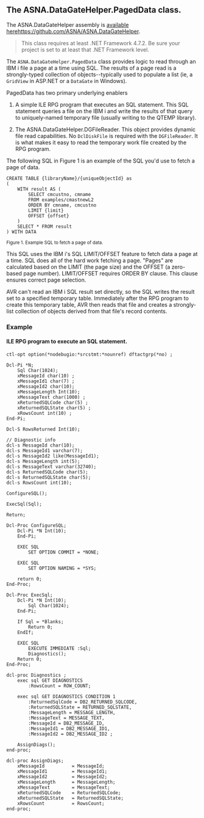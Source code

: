 
## The ASNA.DataGateHelper.PagedData class. 

The ASNA.DataGateHelper assembly is [available here]()https://github.com/ASNA/ASNA.DataGateHelper. 

> This class requires at least .NET Framework 4.7.2. Be sure your project is set to at least that .NET Framework level.

The `ASNA.DataGateHelper.PagedData` class provides logic to read through an IBM i file a page at a time using SQL. The results of a page read is a strongly-typed collection of objects--typically used to populate a list (ie, a `GridView` in ASP.NET or a `DataGate` in Windows). 

PagedData has two primary underlying enablers

1. A simple ILE RPG program that executes an SQL statement. This SQL statement queries a file on the IBM i and write the results of that query to uniquely-named temporary file (usually writing to the QTEMP library).

2. The ASNA.DataGateHelper.DGFileReader. This object provides dynamic file read capabilities. No `DclDiskFile` is required with the `DGFileReader`. It is what makes it easy to read the temporary work file created by the RPG program.

The following SQL in Figure 1 is an example of the SQL you'd use to fetch a page of data.

```
CREATE TABLE {libraryName}/{uniqueObjectId} as 
(
    WITH result AS ( 
        SELECT cmcustno, cmname 
        FROM examples/cmastnewL2 
        ORDER BY cmname, cmcustno 
        LIMIT {limit} 
        OFFSET {offset} 
    ) 
    SELECT * FROM result 
) WITH DATA
```

<small>Figure 1. Example SQL to fetch a page of data.</small>

This SQL uses the IBM i's SQL LIMIT/OFFSET feature to fetch data a page at a time. SQL does all of the hard work fetching a page. "Pages" are calculated based on the LIMIT (the page size) and the OFFSET (a zero-based page number). LIMIT/OFFSET requires ORDER BY clause. This clause ensures correct page selection. 

AVR can't read an IBM i SQL result set directly, so the SQL writes the result set to a specified temporary table. Immediately after the RPG program to create this temporary table, AVR then reads that file and creates a strongly-list collection of objects derived from that file's record contents. 

### Example





#### ILE RPG program to execute an SQL statement. 

```
ctl-opt option(*nodebugio:*srcstmt:*nounref) dftactgrp(*no) ;

Dcl-Pi *N;
    Sql Char(1024);
    xMessageId char(10) ;
    xMessageId1 char(7) ;
    xMessageId2 char(10);
    xMessageLength Int(10);
    xMessageText char(1000) ;
    xReturnedSQLCode char(5) ;
    xReturnedSQLState char(5) ;
    xRowsCount int(10) ;
End-Pi;

Dcl-S RowsReturned Int(10);

// Diagnostic info
dcl-s MessageId char(10);
dcl-s MessageId1 varchar(7);
dcl-s MessageId2 like(MessageId1);
dcl-s MessageLength int(5);
dcl-s MessageText varchar(32740);
dcl-s ReturnedSQLCode char(5);
dcl-s ReturnedSQLState char(5);
dcl-s RowsCount int(10);

ConfigureSQL();

ExecSql(Sql);

Return;

Dcl-Proc ConfigureSQL;
    Dcl-Pi *N Int(10);
    End-Pi;

    EXEC SQL
        SET OPTION COMMIT = *NONE;

    EXEC SQL
        SET OPTION NAMING = *SYS;

    return 0;
End-Proc;

Dcl-Proc ExecSql;
    Dcl-Pi *N Int(10);
        Sql Char(1024);
    End-Pi;

    If Sql = *Blanks;
        Return 0;
    EndIf;

    EXEC SQL
        EXECUTE IMMEDIATE :Sql;
        Diagnostics();
    Return 0;
End-Proc;

dcl-proc Diagnostics ;
    exec sql GET DIAGNOSTICS
        :RowsCount = ROW_COUNT;

    exec sql GET DIAGNOSTICS CONDITION 1
        :ReturnedSqlCode = DB2_RETURNED_SQLCODE,
        :ReturnedSQLState = RETURNED_SQLSTATE,
        :MessageLength = MESSAGE_LENGTH,
        :MessageText = MESSAGE_TEXT,
        :MessageId = DB2_MESSAGE_ID,
        :MessageId1 = DB2_MESSAGE_ID1,
        :MessageId2 = DB2_MESSAGE_ID2 ;

    AssignDiags();
end-proc;

dcl-proc AssignDiags;
    xMessageId          = MessageId;
    xMessageId1         = MessageId1;
    xMessageId2         = MessageId2;
    xMessageLength      = MessageLength;
    xMessageText        = MessageText;
    xReturnedSQLCode    = ReturnedSQLCode;
    xReturnedSQLState   = ReturnedSQLState;
    xRowsCount          = RowsCount;
end-proc;
```